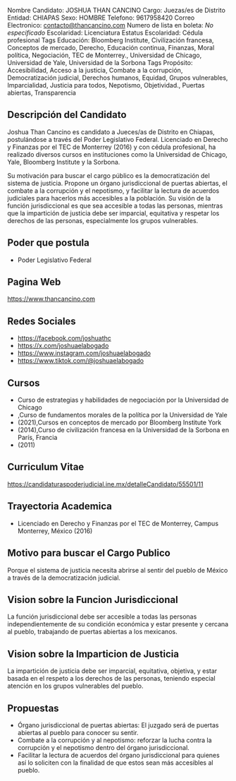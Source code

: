 Nombre Candidato: JOSHUA THAN CANCINO
Cargo: Juezas/es de Distrito
Entidad: CHIAPAS
Sexo: HOMBRE
Telefono: 9617958420
Correo Electronico: contacto@thancancino.com
Numero de lista en boleta: *No especificado*
Escolaridad: Licenciatura
Estatus Escolaridad: Cédula profesional
Tags Educación: Bloomberg Institute, Civilización francesa, Conceptos de mercado, Derecho, Educación continua, Finanzas, Moral política, Negociación, TEC de Monterrey., Universidad de Chicago, Universidad de Yale, Universidad de la Sorbona
Tags Propósito: Accesibilidad, Acceso a la justicia, Combate a la corrupción, Democratización judicial, Derechos humanos, Equidad, Grupos vulnerables, Imparcialidad, Justicia para todos, Nepotismo, Objetividad., Puertas abiertas, Transparencia


## Descripción del Candidato 

Joshua Than Cancino es candidato a Jueces/as de Distrito en Chiapas, postulándose a través del Poder Legislativo Federal. Licenciado en Derecho y Finanzas por el TEC de Monterrey (2016) y con cédula profesional, ha realizado diversos cursos en instituciones como la Universidad de Chicago, Yale, Bloomberg Institute y la Sorbona.

Su motivación para buscar el cargo público es la democratización del sistema de justicia. Propone un órgano jurisdiccional de puertas abiertas, el combate a la corrupción y el nepotismo, y facilitar la lectura de acuerdos judiciales para hacerlos más accesibles a la población. Su visión de la función jurisdiccional es que sea accesible a todas las personas, mientras que la impartición de justicia debe ser imparcial, equitativa y respetar los derechos de las personas, especialmente los grupos vulnerables.


## Poder que postula

- Poder Legislativo Federal


## Pagina Web

https://www.thancancino.com


## Redes Sociales

- https://facebook.com/joshuathc
- https://x.com/joshuaelabogado
- https://www.instagram.com/joshuaelabogado
- https://www.tiktok.com/@joshuaelabogado


## Cursos

- Curso de estrategias y habilidades de negociación por la Universidad de Chicago
- ,Curso de fundamentos morales de la política por la Universidad de Yale
- (2021),Cursos en conceptos de mercado por Bloomberg Institute   York
- (2014),Curso de civilización francesa en la Universidad de la Sorbona en París, Francia
- (2011)


## Curriculum Vitae

https://candidaturaspoderjudicial.ine.mx/detalleCandidato/55501/11


## Trayectoria Academica

- Licenciado en Derecho y Finanzas por el TEC de Monterrey, Campus Monterrey, México (2016)


## Motivo para buscar el Cargo Publico

Porque el sistema de justicia necesita abrirse al sentir del pueblo de México a través de la democratización judicial.


## Vision sobre la Funcion Jurisdiccional

La función jurisdiccional debe ser accesible a todas las personas independientemente de su condición económica y estar presente y cercana al pueblo, trabajando de puertas abiertas a los mexicanos.


## Vision sobre la Imparticion de Justicia

La impartición de justicia debe ser imparcial, equitativa, objetiva, y estar basada en el respeto a los derechos de las personas, teniendo especial atención en los grupos vulnerables del pueblo.


## Propuestas

- Órgano jurisdiccional de puertas abiertas: El juzgado será de puertas abiertas al pueblo para conocer su sentir.
- Combate a la corrupción y al nepotismo: reforzar la lucha contra la corrupción y el nepotismo dentro del órgano jurisdiccional.
- Facilitar la lectura de acuerdos del órgano jurisdiccional para quienes así lo soliciten con la finalidad de que estos sean más accesibles al pueblo.

